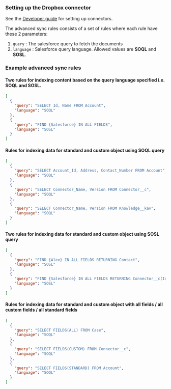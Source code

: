 ### Setting up the Dropbox connector

See the [Developer guide](../../docs/DEVELOPING.md) for setting up connectors.

The advanced sync rules consists of a set of rules where each rule have these 2 parameters:

1. `query` : The salesforce query to fetch the documents
2. `language` : Salesforce query language. Allowed values are **SOQL** and **SOSL**.

### Example advanced sync rules

#### Two rules for indexing content based on the query language specified i.e. SOQL and SOSL.

```json
[
  {
    "query": "SELECT Id, Name FROM Account",
    "language": "SOQL"
  },
  {
    "query": "FIND {Salesforce} IN ALL FIELDS",
    "language": "SOSL" 
  }
]
```

#### Rules for indexing data for standard and custom object using SOQL query

```json
[
  {
    "query": "SELECT Account_Id, Address, Contact_Number FROM Account",
    "language": "SOQL"
  },
  {
    "query": "SELECT Connector_Name, Version FROM Connector__c",
    "language": "SOQL"
  },
  {
    "query": "SELECT Connector_Name, Version FROM Knowledge__kav",
    "language": "SOQL"
  }
]
```

#### Two rules for indexing data for standard and custom object using SOSL query

```json
[
  {
    "query": "FIND {Alex} IN ALL FIELDS RETURNING Contact",
    "language": "SOSL" 
  },
  {
    "query": "FIND {Salesforce} IN ALL FIELDS RETURNING Connector__c(Id, Connector_Name, Version)",
    "language": "SOSL" 
  }
]
```

#### Rules for indexing data for standard and custom object with all fields / all custom fields / all standard fields

```json
[
  {
    "query": "SELECT FIELDS(ALL) FROM Case",
    "language": "SOQL"
  },
  {
    "query": "SELECT FIELDS(CUSTOM) FROM Connector__c",
    "language": "SOQL"
  },
  {
    "query": "SELECT FIELDS(STANDARD) FROM Account",
    "language": "SOQL"
  }
]
```
